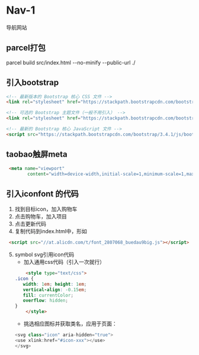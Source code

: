 # Nav-1
导航网站
## parcel打包
parcel build src/index.html --no-minify --public-url ./

## 引入bootstrap
```html
<!-- 最新版本的 Bootstrap 核心 CSS 文件 -->
<link rel="stylesheet" href="https://stackpath.bootstrapcdn.com/bootstrap/3.4.1/css/bootstrap.min.css" integrity="sha384-HSMxcRTRxnN+Bdg0JdbxYKrThecOKuH5zCYotlSAcp1+c8xmyTe9GYg1l9a69psu" crossorigin="anonymous">

<!-- 可选的 Bootstrap 主题文件（一般不用引入） -->
<link rel="stylesheet" href="https://stackpath.bootstrapcdn.com/bootstrap/3.4.1/css/bootstrap-theme.min.css" integrity="sha384-6pzBo3FDv/PJ8r2KRkGHifhEocL+1X2rVCTTkUfGk7/0pbek5mMa1upzvWbrUbOZ" crossorigin="anonymous">

<!-- 最新的 Bootstrap 核心 JavaScript 文件 -->
<script src="https://stackpath.bootstrapcdn.com/bootstrap/3.4.1/js/bootstrap.min.js" integrity="sha384-aJ21OjlMXNL5UyIl/XNwTMqvzeRMZH2w8c5cRVpzpU8Y5bApTppSuUkhZXN0VxHd" crossorigin="anonymous"></script>
```

## taobao触屏meta
```html
 <meta name="viewport"
        content="width=device-width,initial-scale=1,minimum-scale=1,maximum-scale=1,user-scalable=no,viewport-fit=cover">
```

## 引入iconfont 的代码
1. 找到目标icon，加入购物车
2. 点击购物车，加入项目
3. 点击更新代码
4. 复制代码到index.html中，形如
```html
 <script src="//at.alicdn.com/t/font_2807068_buedau9big.js"></script>
```
5. symbol svg引用icon代码
   * 加入通用css代码（引入一次就行）
    ```html
        <style type="text/css">
    .icon {
       width: 1em; height: 1em;
       vertical-align: -0.15em;
       fill: currentColor;
       overflow: hidden;
    }
        </style>
    ```
    * 挑选相应图标并获取类名，应用于页面：
    ```javascript
    <svg class="icon" aria-hidden="true">
    <use xlink:href="#icon-xxx"></use>
    </svg>
    ```
   
